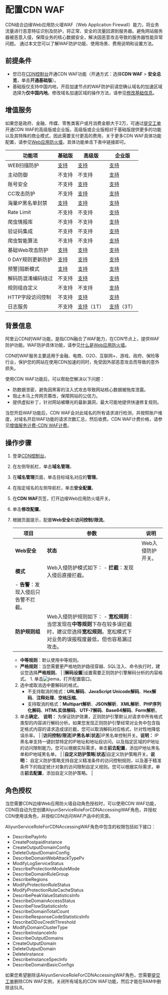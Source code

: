 # 配置CDN WAF

CDN结合边缘Web应用防火墙WAF（Web Application Firewall）能力，将业务流量进行恶意特征识别及防护，将正常、安全的流量回源到服务器。避免网站服务器被恶意入侵，保障业务的核心数据安全，解决因恶意攻击导致的服务器性能异常问题。 通过本文您可以了解WAF防护功能、使用场景、费用说明和设置方法。

## 前提条件

-   您已在[CDN控制台](https://cdn.console.aliyun.com)开通CDN WAF功能（开通方式：选择**CDN WAF** \> **安全总览**，单击**开通基础版**）。
-   基础版仅支持中国内地，开启加速节点的WAF防护前请您确认域名的加速区域选择为**仅中国内地**。修改域名加速区域的操作方法，请参见[修改基础信息](/cn.zh-CN/域名管理/基本配置/修改基础信息.md)。

## 增值服务

如果您是政府、金融、传媒、零售类客户或月消费金额大于2万，可通过[提交工单](https://selfservice.console.aliyun.com/ticket/createIndex)开通CDN WAF的高级版或企业版。高级版或企业版相对于基础版提供更多的功能以及其特殊的商业模式，因此需要支付更高的费用，关于更多CDN WAF具体功能配置，请参见[Web应用防火墙](https://help.aliyun.com/product/28515.html?spm=a2c4g.11174283.6.69.1b097035Dyzr9S)，具体功能单击下表中链接即可。

|功能项|基础版|高级版|企业版|
|---|---|---|---|
|WEB扫描防护|[支持](https://icms.alibaba-inc.com/content/waf/protection-settings?l=1&m=56646&n=2119299)|[支持](https://icms.alibaba-inc.com/content/waf/protection-settings?l=1&m=56646&n=2119299)|[支持](https://icms.alibaba-inc.com/content/waf/protection-settings?l=1&m=56646&n=2119299)|
|主动防御|不支持|不支持|[支持](https://icms.alibaba-inc.com/content/waf/protection-settings?l=1&m=56646&n=2125161)|
|账号安全|不支持|[支持](https://icms.alibaba-inc.com/content/waf/a6c2a0?l=1&m=17132&n=2120527)|[支持](https://icms.alibaba-inc.com/content/waf/a6c2a0?l=1&m=17132&n=2120527)|
|CC攻击防护|不支持|[支持](https://icms.alibaba-inc.com/content/waf/a6c2a0?l=1&m=17132&n=2119291)|[支持](https://icms.alibaba-inc.com/content/waf/a6c2a0?l=1&m=17132&n=2119291)|
|海量IP黑名单封禁|[支持](https://icms.alibaba-inc.com/content/cdn/bbd284?l=1&m=15599&n=134870)|[支持](https://icms.alibaba-inc.com/content/cdn/bbd284?l=1&m=15599&n=134870)|[支持](https://icms.alibaba-inc.com/content/cdn/bbd284?l=1&m=15599&n=134870)|
|Rate Limit|不支持|不支持|[支持](https://icms.alibaba-inc.com/content/waf/a6c2a0?l=1&m=17132&n=2119293)|
|爬虫情报库|不支持|不支持|[支持](https://icms.alibaba-inc.com/content/waf/a6c2a0?l=1&m=17132&n=2256927)|
|验证码集成|不支持|不支持|[支持](https://icms.alibaba-inc.com/content/waf/a6c2a0?l=1&m=17132&n=2119293)|
|爬虫智能算法|不支持|不支持|[支持](https://icms.alibaba-inc.com/content/waf/a6c2a0?l=1&m=17132&n=2257008)|
|基础Web攻击防护|[支持](https://icms.alibaba-inc.com/content/waf/a6c2a0?l=1&m=17132&n=2119288)|[支持](https://icms.alibaba-inc.com/content/waf/a6c2a0?l=1&m=17132&n=2119288)|[支持](https://icms.alibaba-inc.com/content/waf/a6c2a0?l=1&m=17132&n=2119288)|
|0 DAY规则更新防护|[支持](https://icms.alibaba-inc.com/content/waf/a6c2a0?l=1&m=17132&n=2119288)|[支持](https://icms.alibaba-inc.com/content/waf/a6c2a0?l=1&m=17132&n=2119288)|[支持](https://icms.alibaba-inc.com/content/waf/a6c2a0?l=1&m=17132&n=2119288)|
|预警\|阻断模式|[支持](https://icms.alibaba-inc.com/content/waf/a6c2a0?l=1&m=17132&n=2119288)|[支持](https://icms.alibaba-inc.com/content/waf/a6c2a0?l=1&m=17132&n=2119288)|[支持](https://icms.alibaba-inc.com/content/waf/a6c2a0?l=1&m=17132&n=2119288)|
|解码防混淆编码绕过|不支持|[支持](https://icms.alibaba-inc.com/content/waf/a6c2a0?l=1&m=17132&n=2119288)|[支持](https://icms.alibaba-inc.com/content/waf/a6c2a0?l=1&m=17132&n=2119288)|
|规则组自定义|不支持|不支持|[支持](https://icms.alibaba-inc.com/content/waf/a6c2a0?l=1&m=17132&n=78570)|
|HTTP字段访问控制|不支持|[支持](https://icms.alibaba-inc.com/content/waf/a6c2a0?l=1&m=17132&n=15565)|[支持](https://icms.alibaba-inc.com/content/waf/a6c2a0?l=1&m=17132&n=15565)|
|日志服务|不支持|[支持](https://icms.alibaba-inc.com/content/waf/a6c2a0?l=1&m=17132&n=40708)（1T）|[支持](https://icms.alibaba-inc.com/content/waf/a6c2a0?l=1&m=17132&n=40708)（3T）|

## 背景信息

阿里云CDN的WAF功能，是指CDN融合了WAF能力，在CDN节点上，提供WAF防护功能。WAF防护具体功能，请参见[什么是Web应用防火墙](/cn.zh-CN/产品简介/什么是Web应用防火墙.md)。

CDN的WAF服务主要适用于金融、电商、O2O、互联网+、游戏、政府、保险等行业，保护您的网站在使用CDN加速的同时，免受因外部恶意攻击而导致的意外损失。

使用CDN WAF功能后，可以帮助您解决以下问题：

-   防数据泄密，避免因黑客的注入式攻击导致网站核心数据被拖库泄露。
-   阻止木马上传网页篡改，保障网站的公信力。
-   提供虚拟补丁，针对网站被曝光的最新漏洞，最大可能地提供快速修复规则。

当您开启WAF功能后，CDN WAF会对此域名的所有请求进行检测，并按照账户维度，对域名开启WAF功能的请求次数汇总，然后收费。CDN WAF计费价格，请参见[增值服务计费-CDN WAF计费](https://www.aliyun.com/price/product?spm=a2c4g.11186623.2.10.1b444ee22Dxy8y#/cdn/detail)。

## 操作步骤

1.  登录[CDN控制台](https://cdn.console.aliyun.com)。

2.  在左侧导航栏，单击**域名管理**。

3.  在**域名管理**页面，单击目标域名对应的**管理**。

4.  在指定域名的左侧导航栏，单击**安全配置**。

5.  在**CDN WAF**页签，打开边缘Web应用防火墙开关。

6.  单击**修改配置**。

7.  根据页面提示，配置**Web安全**和**访问控制/限流**。

    |项目|参数|说明|
    |--|--|--|
    |**Web安全**|**状态**|Web入侵防护开关。|
    |**模式**|Web入侵防护模式如下：    -   **拦截**：发现入侵后直接拦截。
    -   **告警**：发现入侵后只告警不拦截。 |
    |**防护规则组**|Web入侵防护规则如下：    -   **宽松规则**：当您发现在**中等规则**下存在较多误拦截时，建议您选择**宽松规则**。宽松模式下对业务的误报程度最低，但也容易漏过攻击。
    -   **中等规则**：默认使用中等规则。
    -   **严格规则**：当您需要更严格地防护路径穿越、SQL注入、命令执行时，建议您选择**严格规则**。 |
    |**解码设置**|设置需要正则防护引擎解码分析的内容格式。    1.  单击![jiema](https://static-aliyun-doc.oss-accelerate.aliyuncs.com/assets/img/zh-CN/3506924061/p178440.png)，打开配置窗口。
    2.  选中或取消选中要解码的格式。
        -   不支持取消的格式：**URL解码**、**JavaScript Unicode解码**、**Hex解码**、**注释处理**、**空格压缩**。
        -   支持取消的格式：**Multipart解析**、**JSON解析**、**XML解析**、**PHP序列化解码**、**HTML实体解码**、**UTF-7解码**、**Base64解码**、**Form解析**。
    3.  单击**确定**。
**说明：** 为保证防护效果，正则防护引擎默认对请求中所有格式类型的内容进行解码分析。如果您发现正则防护引擎经常对业务中包含指定格式内容的请求造成误拦截，您可以取消解码对应格式，针对性地降低误杀率。 |
    |**访问控制/限流**|**IP黑名单**|**状态**|IP黑名单控制开关。**说明：** IP黑名单支持一键封禁特定的IP地址和地址段访问，以及指定区域的IP地址的访问限制能力。您可以根据实际需求，单击**前去配置**，添加IP地址黑名单和IP地域黑名单。 |
    |**自定义防护策略**|**状态**|自定义防护策略开关。**说明：** 自定义防护策略支持自定义精准条件的访问控制规则，以及基于精准条件下的指定统计对象的访问限制自定义规则。您可以根据实际需求，单击**前去配置**，添加自定义防护策略。 |


## 角色授权

当您需要CDN边缘Web应用防火墙自动角色授权时，可以使用CDN WAF功能，CDN将自动为您创建AliyunServiceRoleForCDNAccessingWAF角色，并授权CDN使用该角色，并授权CDN访问WAF产品中的资源。

AliyunServiceRoleForCDNAccessingWAF角色中包含的权限包括如下接口：

-   DescribePayInfo
-   CreatePostpaidInstance
-   CreateOutputDomainConfig
-   DeleteOutputDomainConfig
-   DescribeDomainWebAttackTypePv
-   ModifyLogServiceStatus
-   DescribeProtectionModuleMode
-   DescribeDomainRuleGroup
-   DescribeRegions
-   ModifyProtectionRuleStatus
-   ModifyProtectionRuleCacheStatus
-   DescribePeakValueStatisticsInfo
-   DescribeDomainAccessStatus
-   DescribeFlowStatisticsInfo
-   DescribeDomainTotalCount
-   DescribeResponseCodeStatisticsInfo
-   DescribeDDosCreditThreshold
-   ModifyDomainClusterType
-   DescribeInstanceInfo
-   DescribeOutputDomains
-   CreateOutputDomain
-   DeleteOutputDomain
-   DeleteInstance
-   DescribeInstanceSpecInfo
-   DescribeDomainBasicConfigs

如果您希望删除该AliyunServiceRoleForCDNAccessingWAF角色，您需要[提交工单](https://selfservice.console.aliyun.com/ticket/createIndex)删除CDN WAF实例，关闭所有域名的CDN WAF功能，然后才能在RAM中删除该SLR。

